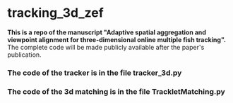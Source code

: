 # tracking_3d_zef
**This is a repo of the manuscript "Adaptive spatial aggregation and viewpoint alignment for three-dimensional online multiple fish tracking".** <br />
The complete code will be made publicly available after the paper's publication. <br />
### The code of the tracker is in the file tracker_3d.py <br />
### The code of the 3d matching is in the file TrackletMatching.py <br />
